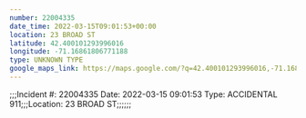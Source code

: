 ```yaml
---
number: 22004335
date_time: 2022-03-15T09:01:53+00:00
location: 23 BROAD ST
latitude: 42.400101293996016
longitude: -71.16861806771188
type: UNKNOWN TYPE
google_maps_link: https://maps.google.com/?q=42.400101293996016,-71.16861806771188
---
```


;;;Incident #: 22004335  Date: 2022-03-15 09:01:53   Type: ACCIDENTAL 911;;;Location: 23 BROAD ST;;;;;;
